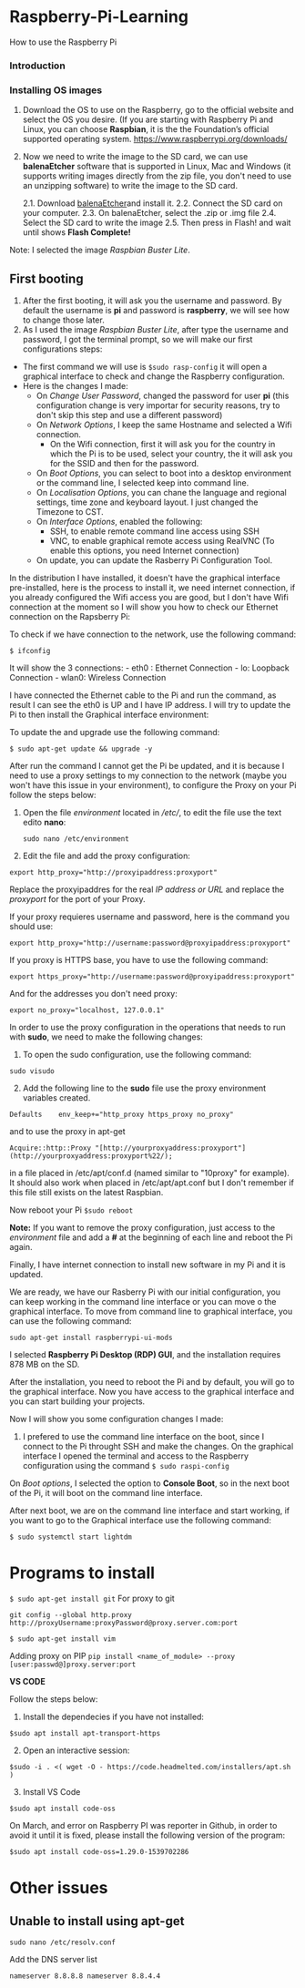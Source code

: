# Raspberry-Pi-Learning

How to use the Raspberry Pi

### Introduction


### Installing OS images
1. Download the OS to use on the Raspberry, go to the official website and select the OS you desire. (If you are starting with Raspberry Pi and Linux, you can choose **Raspbian**, it is the the Foundation’s official supported operating system.
https://www.raspberrypi.org/downloads/
	
2. Now we need to write the image to the SD card, we can use **balenaEtcher** software that is supported in Linux, Mac and Windows (it supports writing images directly from the zip file, you don't need to use an unzipping software) to write the image to the SD card.

	2.1. Download [balenaEtcher](https://www.balena.io/etcher/)and install it.
	2.2. Connect the SD card on your computer.
	2.3. On balenaEtcher, select the .zip or .img file
	2.4. Select the SD card to write the image
	2.5. Then press in Flash! and wait until shows **Flash Complete!**

Note: I selected the image *Raspbian Buster Lite*.
			
## First booting
1. After the first booting, it will ask you the username and password. By default the username is **pi** and password is **raspberry**, we will see how to change those later.
2. As I used the image *Raspbian Buster Lite*, after type the username and password, I got the terminal prompt, so we will make our first configurations steps:
* The first command we will use is 
 `$sudo rasp-config`
	 it will open a graphical interface to check and change the Raspberry configuration.
* Here is the changes I made:
	 * On *Change User Password*, changed the password for user **pi** (this configuration change is very importar for security reasons, try to don't skip this step and use a different password)
	 *  On *Network Options*, I keep the same Hostname and selected a Wifi connection.
		 * On the Wifi connection, first it will ask you for the country in which the Pi is to be used, select your country, the it will ask you for the SSID and then for the password.
	 * On *Boot Options*, you can select to boot into a desktop environment or the command line, I selected keep into command line.
	 * On *Localisation Options*, you can chane the language and regional settings, time zone and keyboard layout. I just changed the Timezone to CST.
	 * On *Interface Options*, enabled the following:
		 * SSH, to enable remote command line access using SSH
		 * VNC, to enable graphical remote access using RealVNC (To enable this options, you need Internet connection)
	 * On update, you can update the Rasberry Pi Configuration Tool.


In the distribution I have installed, it doesn't have the graphical interface pre-installed, here is the process to install it, we need internet connection, if you already configured the Wifi access you are good, but I don't have Wifi connection at the moment so I will show you how to check our Ethernet connection on the Rapsberry Pi:

To check if we have connection to the network, use the following command:

    $ ifconfig

It will show the 3 connections:
	- eth0 : Ethernet Connection
	- lo: Loopback Connection
	- wlan0: Wireless Connection 

I have connected the Ethernet cable to the Pi and run the command, as result I can see the eth0 is UP and I have IP address. I will try to update the Pi to then install the Graphical interface environment:

To update the and upgrade use the following command:

    $ sudo apt-get update && upgrade -y

After run the command I cannot get the Pi be updated, and it is because I need to use a proxy settings to my connection to the network (maybe you won't have this issue in your environment), to configure the Proxy on your Pi follow the steps below:

1. Open the file *environment* located in */etc/*, to edit the file use the text edito **nano**:

    `sudo nano /etc/environment`

2. Edit the file and add the proxy configuration:

```
export http_proxy="http://proxyipaddress:proxyport"
```

Replace the proxyipaddres for the real *IP address or URL* and replace the *proxyport* for the port of your Proxy.

If your proxy requieres username and password, here is the command you should use:

```
export http_proxy="http://username:password@proxyipaddress:proxyport"
```
If you proxy is HTTPS base, you have to use the following command:

```
export https_proxy="http://username:password@proxyipaddress:proxyport"
```

And for the addresses you don't need proxy:

```
export no_proxy="localhost, 127.0.0.1"
```

In order to use the proxy configuration in the operations that needs to run with **sudo**, we need to make the following changes:

1. To open the sudo configuration, use the following command:
```
sudo visudo
```
2. Add the following line to the **sudo** file use the proxy environment variables created.
```
Defaults    env_keep+="http_proxy https_proxy no_proxy"
```

and to use the proxy in apt-get

``Acquire::http::Proxy "[http://yourproxyaddress:proxyport"](http://yourproxyaddress:proxyport%22/);``

in a file placed in /etc/apt/conf.d (named similar to "10proxy" for example). It should also work when placed in /etc/apt/apt.conf but I don't remember if this file still exists on the latest Raspbian.

Now reboot your Pi `$sudo reboot`

**Note:** If you want to remove the proxy configuration, just access to the *environment* file and add a **#** at the beginning of each line and reboot the Pi again.

Finally, I have internet connection to install new software in my Pi and it is updated.

We are ready, we have our Rasberry Pi with our initial configuration, you can keep working in the command line interface or you can move o the graphical interface. To move from command line to graphical interface, you can use the following command:

```sudo apt-get install raspberrypi-ui-mods```

I selected **Raspberry Pi Desktop (RDP) GUI**, and the installation requires 878 MB on the SD.

After the installation, you need to reboot the Pi and by default, you will go to the graphical interface. Now you have access to the graphical interface and you can start building your projects.

Now I will show you some configuration changes I made:

1. I prefered to use the command line interface on the boot, since I connect to the Pi throught SSH and make the changes. On the graphical interface I opened the terminal and access to the Raspberry configuration using the command ``$ sudo raspi-config`` 

On *Boot options*, I selected the option to **Console Boot**, so in the next boot of the Pi, it will boot on the command line interface.

After next boot, we are on the command line interface and start working, if you want to go to the Graphical interface use the following command:

``$ sudo systemctl start lightdm``

# Programs to install

``$ sudo apt-get install git``
For proxy to git

``git config --global http.proxy http://proxyUsername:proxyPassword@proxy.server.com:port
``

``$ sudo apt-get install vim``

Adding proxy on PIP
``pip install <name_of_module> --proxy [user:passwd@]proxy.server:port``

**VS CODE**

Follow the steps below:
1. Install the dependecies if you have not installed:

```$sudo apt install apt-transport-https```

2. Open an interactive session:

``$sudo -i
. <( wget -O - https://code.headmelted.com/installers/apt.sh )``

3. Install VS Code

``$sudo apt install code-oss``

On March, and error on Raspberry PI was reporter in Github, in order to avoid it until it is fixed, please install the following version of the program:

``$sudo apt install code-oss=1.29.0-1539702286``






# Other issues 

## Unable to install using apt-get

```sudo nano /etc/resolv.conf```

Add the DNS server list

``
nameserver 8.8.8.8 nameserver 8.8.4.4
``
